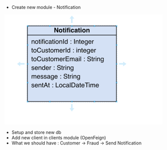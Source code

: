- Create new module - Notification

![](img/Notification.png)

- Setup and store new db
- Add new client in clients module (OpenFeign)
- What we should have :
    Customer -> Fraud -> Send Notification
